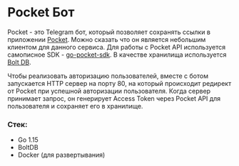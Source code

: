 # Pocket Бот

Pocket - это Telegram бот, который позволяет сохранять ссылки в приложении <a href="https://app.getpocket.com/">Pocket</a>. Можно сказать что он является небольшим клиентом для данного сервиса. 
Для работы с Pocket API используется самописное SDK - <a href="https://github.com/zhashkevych/go-pocket-sdk">go-pocket-sdk</a>.
В качестве хранилища используется <a href="https://github.com/boltdb/bolt">Bolt DB</a>.

Чтобы реализовать авторизацию пользователей, вместе с ботом запускается HTTP сервер на порту 80, на который происходит редирект от Pocket при успешной авторизации пользователя. 
Когда сервер принимает запрос, он генерирует Access Token через Pocket API для пользователя и сохраняет его в хранилище.
### Стек:
- Go 1.15
- BoltDB
- Docker (для развертывания)
